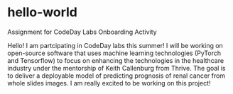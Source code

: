 # hello-world
Assignment for CodeDay Labs Onboarding Activity

Hello! 
I am partcipating in CodeDay labs this summer! I will be working on open-source software that uses machine learning technologies (PyTorch and Tensorflow) to focus on enhancing the technologies in the healthcare industry under the mentorship of Keith Callenburg from Thrive. The goal is to deliver a deployable model of predicting prognosis of renal cancer from whole slides images. I am really excited to be working on this project!
